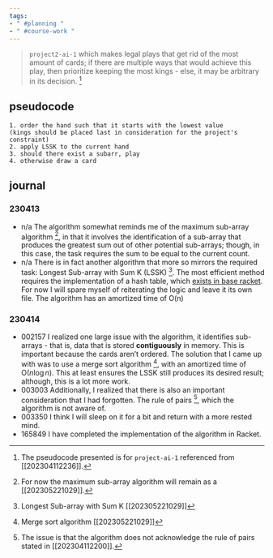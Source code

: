 ```yaml
---
tags:
- " #planning "
- " #course-work "
---
```


> `project2-ai-1` which makes legal plays that get rid of the most amount of cards; if there are multiple ways that would achieve this play, then prioritize keeping the most kings - else, it may be arbitrary in its decision. [^1]

## pseudocode
```
1. order the hand such that it starts with the lowest value
(kings should be placed last in consideration for the project's constraint)
2. apply LSSK to the current hand
3. should there exist a subarr, play
4. otherwise draw a card
```


## journal
### 230413 
- n/a The algorithm somewhat reminds me of the maximum sub-array algorithm [^2], in that it involves the identification of a sub-array that produces the greatest sum out of  other potential sub-arrays; though, in this case, the task requires the sum to be equal to the current count. 
- n/a There is in fact another algorithm that more so mirrors the required task: Longest Sub-array with Sum K (LSSK) [^3].  The most efficient method requires the implementation of a hash table, which [exists in base racket](https://docs.racket-lang.org/reference/hashtables.html#%28def._%28%28quote._~23~25kernel%29._hash%29%29).  For now I will spare myself of reiterating the logic and leave it its own file. The algorithm has an amortized time of O(n)

### 230414
- 002157 I realized one large issue with the algorithm, it identifies sub-arrays - that is, data that is stored **contiguously** in memory. This is important because the cards aren’t ordered. The solution that I came up with was to use a merge sort algorithm [^4], with an amortized time of O($n\log n$). This at least ensures the LSSK still produces its desired result; although, this is a lot more work.
- 003003 Additionally, I realized that there is also an important consideration that I had forgotten. The rule of pairs [^5], which the algorithm is not aware of.
- 003350 I think I will sleep on it for a bit and return with a more rested mind.
- 165849 I have completed the implementation of the algorithm in Racket.  <!--SR:!2023-07-15,4,270-->

[^1]: The pseudocode presented is for `project-ai-1` referenced from [[202304112236]].
[^2]: For now the maximum sub-array algorithm will remain as a [[202305221029]].
[^3]: Longest Sub-array with Sum K [[202305221029]]
[^4]: Merge sort algorithm [[202305221029]]
[^5]: The issue is that the algorithm does not acknowledge the rule of pairs stated in  [[202304112200]].